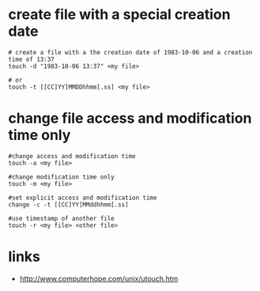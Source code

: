 # create file with a special creation date

```
# create a file with a the creation date of 1983-10-06 and a creation time of 13:37
touch -d "1983-10-06 13:37" <my file>

# or
touch -t [[CC]YY]MMDDhhmm[.ss] <my file>
```

# change file access and modification time only

```
#change access and modification time
touch -a <my file>

#change modification time only
touch -m <my file>

#set explicit access and modification time
change -c -t [[CC]YY]MMddhhmm[.ss]

#use timestamp of another file
touch -r <my file> <other file>
```

# links

* http://www.computerhope.com/unix/utouch.htm
